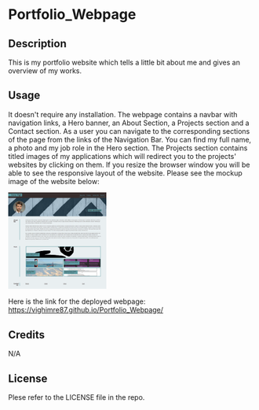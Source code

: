 # Portfolio_Webpage

## Description
This is my portfolio website which tells a little bit about me and gives an overview of my works.

## Usage
It doesn't require any installation. The webpage contains a navbar with navigation links, a Hero banner, an About Section, a Projects section and a Contact section. As a user you can navigate to the corresponding sections of the page from the links of the Navigation Bar. You can find my full name, a photo and my job role in the Hero section. The Projects section contains titled images of my applications which will redirect you to the projects' websites by clicking on them. If you resize the browser window you will be able to see the responsive layout of the website.
Please see the mockup image of the website below:

<img src="images/mockup-image.png" alt="Mockup image of the website" style="width:200px;"/>

Here is the link for the deployed webpage: https://vighimre87.github.io/Portfolio_Webpage/


## Credits
N/A

## License
Plese refer to the LICENSE file in the repo.